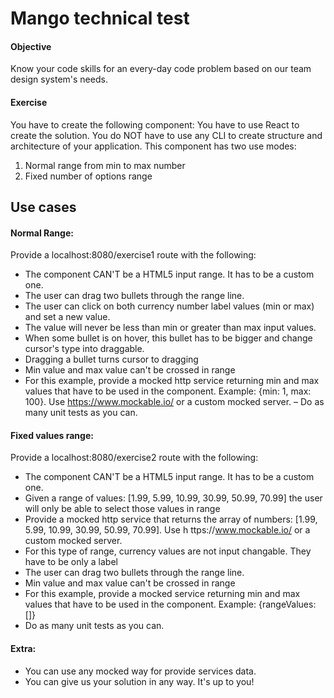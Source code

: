 # Mango technical test

#### Objective
Know your code skills for an every-day code problem based
on our team design system's needs.
#### Exercise
You have to create the following component: <Range />
You have to use React to create the solution.
You do NOT have to use any CLI to create structure and architecture of your application.
This component has two use modes:
1. Normal range from min to max number
2. Fixed number of options range

## Use cases

#### Normal Range:
Provide a localhost:8080/exercise1 route with the following:
- The component CAN'T be a HTML5 input range. It has to be a custom one.
- The user can drag two bullets through the range line.
- The user can click on both currency number label values (min or max) and set a new value.
- The value will never be less than min or greater than max input values.
- When some bullet is on hover, this bullet has to be bigger and change cursor's type
into draggable.
- Dragging a bullet turns cursor to dragging
- Min value and max value can't be crossed in range
- For this example, provide a mocked http service returning min and max values that have to be used in the component. Example: {min: 1, max: 100}. Use https://www.mockable.io/ or a custom mocked server.
– Do as many unit tests as you can.


#### Fixed values range:
Provide a localhost:8080/exercise2 route with the following:
- The component CAN'T be a HTML5 input range. It has to be a custom one.
- Given a range of values: [1.99, 5.99, 10.99, 30.99, 50.99, 70.99] the user will only be able to select those values in range
- Provide a mocked http service that returns the array of numbers: [1.99, 5.99, 10.99, 30.99, 50.99, 70.99]. Use h ttps://www.mockable.io/ or a custom mocked server.
- For this type of range, currency values are not input changable. They have to be only a label
- The user can drag two bullets through the range line.
- Min value and max value can't be crossed in range
- For this example, provide a mocked service returning min and max values that have to be used in the component. Example: {rangeValues: []}
- Do as many unit tests as you can.

#### Extra:
- You can use any mocked way for provide services data.
- You can give us your solution in any way. It's up to you!